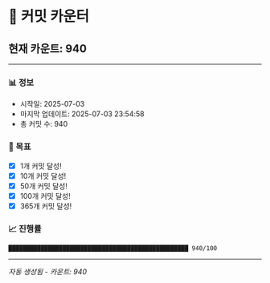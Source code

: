 # 🔢 커밋 카운터

## 현재 카운트: 940

---

### 📊 정보
- 시작일: 2025-07-03
- 마지막 업데이트: 2025-07-03 23:54:58
- 총 커밋 수: 940

### 🎯 목표
- [x] 1개 커밋 달성!
- [x] 10개 커밋 달성!
- [x] 50개 커밋 달성!
- [x] 100개 커밋 달성!
- [x] 365개 커밋 달성!

### 📈 진행률
```
██████████████████████████████████████████████████ 940/100
```

---
*자동 생성됨 - 카운트: 940*
